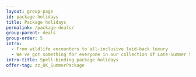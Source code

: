 ```yaml
---
layout: group-page
id: package-holidays
title: Package holidays
permalink: /package-deals/
group-parent: deals
group-order: 5
intro:
  - From wildlife encounters to all-inclusive laid-back luxury
  - We've got something for everyone in our collection of Late-Summer Sale package holidays. Find wildlife experiences, multi-stop city tours and five-star resorts with flight options that are perfect for a break from the bustling nine-to-five.
intro-title: Spell-binding package holidays
offer-tag: zz_UK_SummerPackage
---
```

